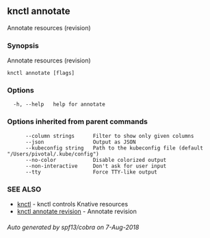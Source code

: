 ## knctl annotate

Annotate resources (revision)

### Synopsis

Annotate resources (revision)

```
knctl annotate [flags]
```

### Options

```
  -h, --help   help for annotate
```

### Options inherited from parent commands

```
      --column strings      Filter to show only given columns
      --json                Output as JSON
      --kubeconfig string   Path to the kubeconfig file (default "/Users/pivotal/.kube/config")
      --no-color            Disable colorized output
      --non-interactive     Don't ask for user input
      --tty                 Force TTY-like output
```

### SEE ALSO

* [knctl](knctl.md)	 - knctl controls Knative resources
* [knctl annotate revision](knctl_annotate_revision.md)	 - Annotate revision

###### Auto generated by spf13/cobra on 7-Aug-2018
